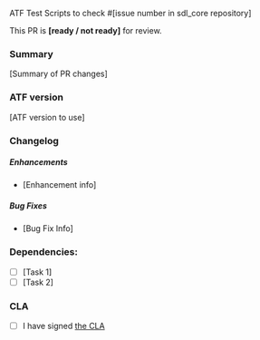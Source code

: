 ATF Test Scripts to check #[issue number in sdl_core repository]

This PR is **[ready / not ready]** for review.

### Summary
[Summary of PR changes]

### ATF version
[ATF version to use]

### Changelog

##### Enhancements
* [Enhancement info]

##### Bug Fixes
* [Bug Fix Info]

### Dependencies:
- [ ] [Task 1]
- [ ] [Task 2]

### CLA
- [ ] I have signed [the CLA](https://docs.google.com/forms/d/e/1FAIpQLSdsgJY33VByaX482zHzi-xUm49JNnmuJOyAM6uegPQ2LXYVfA/viewform)
